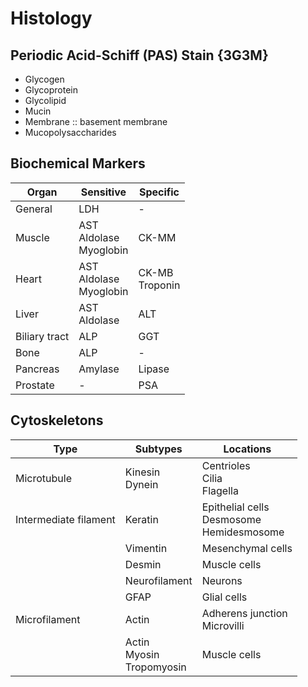 # Histology

## Periodic Acid-Schiff (PAS) Stain {3G3M}

- Glycogen
- Glycoprotein
- Glycolipid
- Mucin
- Membrane :: basement membrane
- Mucopolysaccharides

## Biochemical Markers

|Organ|Sensitive|Specific|
|-|-|-|
|General|LDH|-|
|Muscle|AST<br>Aldolase<br>Myoglobin|CK-MM|
|Heart|AST<br>Aldolase<br>Myoglobin|CK-MB<br>Troponin|
|Liver|AST<br>Aldolase|ALT|
|Biliary tract|ALP|GGT|
|Bone|ALP|-|
|Pancreas|Amylase|Lipase|
|Prostate|-|PSA|

## Cytoskeletons

|Type|Subtypes|Locations|
|-|-|-|
|Microtubule|Kinesin<br>Dynein|Centrioles<br>Cilia<br>Flagella|
|Intermediate filament|Keratin|Epithelial cells<br>Desmosome<br>Hemidesmosome|
||Vimentin|Mesenchymal cells|
||Desmin|Muscle cells|
||Neurofilament|Neurons|
||GFAP|Glial cells|
|Microfilament|Actin|Adherens junction<br>Microvilli|
||Actin<br>Myosin<br>Tropomyosin|Muscle cells|
